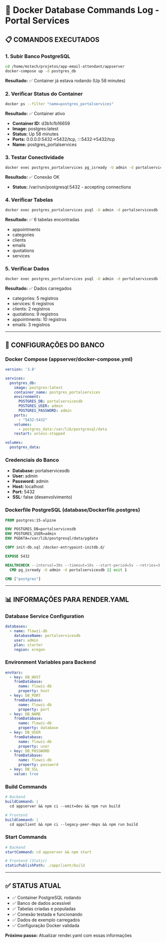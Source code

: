 # 🐳 Docker Database Commands Log - Portal Services

## 📋 **COMANDOS EXECUTADOS**

### **1. Subir Banco PostgreSQL**
```bash
cd /home/mstech/projetos/app-email-attendant/appserver
docker-compose up -d postgres_db
```
**Resultado:** ✅ Container já estava rodando (Up 58 minutes)

### **2. Verificar Status do Container**
```bash
docker ps --filter "name=postgres_portalservices"
```
**Resultado:** ✅ Container ativo
- **Container ID:** d3b1cfb16659
- **Image:** postgres:latest
- **Status:** Up 58 minutes
- **Ports:** 0.0.0.0:5432->5432/tcp, :::5432->5432/tcp
- **Name:** postgres_portalservices

### **3. Testar Conectividade**
```bash
docker exec postgres_portalservices pg_isready -U admin -d portalservicesdb
```
**Resultado:** ✅ Conexão OK
- **Status:** /var/run/postgresql:5432 - accepting connections

### **4. Verificar Tabelas**
```bash
docker exec postgres_portalservices psql -U admin -d portalservicesdb -c "\dt"
```
**Resultado:** ✅ 6 tabelas encontradas
- appointments
- categories
- clients
- emails
- quotations
- services

### **5. Verificar Dados**
```bash
docker exec postgres_portalservices psql -U admin -d portalservicesdb -c "SELECT 'categories' as tabela, COUNT(*) as registros FROM categories UNION ALL SELECT 'services' as tabela, COUNT(*) as registros FROM services UNION ALL SELECT 'clients' as tabela, COUNT(*) as registros FROM clients UNION ALL SELECT 'quotations' as tabela, COUNT(*) as registros FROM quotations UNION ALL SELECT 'appointments' as tabela, COUNT(*) as registros FROM appointments UNION ALL SELECT 'emails' as tabela, COUNT(*) as registros FROM emails;"
```
**Resultado:** ✅ Dados carregados
- categories: 5 registros
- services: 6 registros
- clients: 2 registros
- quotations: 9 registros
- appointments: 10 registros
- emails: 3 registros

---

## 🔧 **CONFIGURAÇÕES DO BANCO**

### **Docker Compose (appserver/docker-compose.yml)**
```yaml
version: '3.8'

services:
  postgres_db:
    image: postgres:latest
    container_name: postgres_portalservices
    environment:
      POSTGRES_DB: portalservicesdb
      POSTGRES_USER: admin
      POSTGRES_PASSWORD: admin
    ports:
      - "5432:5432"
    volumes:
      - postgres_data:/var/lib/postgresql/data
    restart: unless-stopped

volumes:
  postgres_data:
```

### **Credenciais do Banco**
- **Database:** portalservicesdb
- **User:** admin
- **Password:** admin
- **Host:** localhost
- **Port:** 5432
- **SSL:** false (desenvolvimento)

### **Dockerfile PostgreSQL (database/Dockerfile.postgres)**
```dockerfile
FROM postgres:15-alpine

ENV POSTGRES_DB=portalservicesdb
ENV POSTGRES_USER=admin
ENV PGDATA=/var/lib/postgresql/data/pgdata

COPY init-db.sql /docker-entrypoint-initdb.d/

EXPOSE 5432

HEALTHCHECK --interval=30s --timeout=10s --start-period=5s --retries=3 \
  CMD pg_isready -U admin -d portalservicesdb || exit 1

CMD ["postgres"]
```

---

## 📊 **INFORMAÇÕES PARA RENDER.YAML**

### **Database Service Configuration**
```yaml
databases:
  - name: flowzi-db
    databaseName: portalservicesdb
    user: admin
    plan: starter
    region: oregon
```

### **Environment Variables para Backend**
```yaml
envVars:
  - key: DB_HOST
    fromDatabase:
      name: flowzi-db
      property: host
  - key: DB_PORT
    fromDatabase:
      name: flowzi-db
      property: port
  - key: DB_NAME
    fromDatabase:
      name: flowzi-db
      property: database
  - key: DB_USER
    fromDatabase:
      name: flowzi-db
      property: user
  - key: DB_PASSWORD
    fromDatabase:
      name: flowzi-db
      property: password
  - key: DB_SSL
    value: true
```

### **Build Commands**
```yaml
# Backend
buildCommand: |
  cd appserver && npm ci --omit=dev && npm run build

# Frontend  
buildCommand: |
  cd appclient && npm ci --legacy-peer-deps && npm run build
```

### **Start Commands**
```yaml
# Backend
startCommand: cd appserver && npm start

# Frontend (Static)
staticPublishPath: ./appclient/build
```

---

## ✅ **STATUS ATUAL**

- ✅ Container PostgreSQL rodando
- ✅ Banco de dados acessível
- ✅ Tabelas criadas e populadas
- ✅ Conexão testada e funcionando
- ✅ Dados de exemplo carregados
- ✅ Configuração Docker validada

**Próximo passo:** Atualizar render.yaml com essas informações
